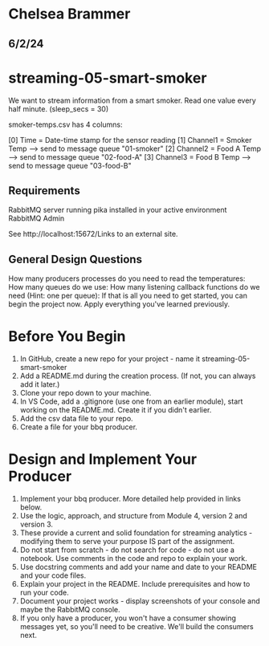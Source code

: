 # Chelsea Brammer
## 6/2/24

# streaming-05-smart-smoker
We want to stream information from a smart smoker. Read one value every half minute. (sleep_secs = 30)

smoker-temps.csv has 4 columns:

[0] Time = Date-time stamp for the sensor reading
[1] Channel1 = Smoker Temp --> send to message queue "01-smoker"
[2] Channel2 = Food A Temp --> send to message queue "02-food-A"
[3] Channel3 = Food B Temp --> send to message queue "03-food-B"

## Requirements

RabbitMQ server running
pika installed in your active environment
RabbitMQ Admin

See http://localhost:15672/Links to an external site.

## General Design Questions

How many producers processes do you need to read the temperatures:
How many queues do we use: 
How many listening callback functions do we need (Hint: one per queue): 
If that is all you need to get started, you can begin the project now. Apply everything you've learned previously. 

# Before You Begin

1. In GitHub, create a new repo for your project - name it streaming-05-smart-smoker
2. Add a README.md during the creation process. (If not, you can always add it later.)
3. Clone your repo down to your machine. 
4. In VS Code, add a .gitignore (use one from an earlier module), start working on the README.md. Create it if you didn't earlier.
5. Add the csv data file to your repo. 
6. Create a file for your bbq producer.

# Design and Implement Your Producer
1. Implement your bbq producer. More detailed help provided in links below. 
2. Use the logic, approach, and structure from Module 4, version 2 and version 3.
3. These provide a current and solid foundation for streaming analytics - modifying them to serve your purpose IS part of the assignment.
4. Do not start from scratch - do not search for code - do not use a notebook.
Use comments in the code and repo to explain your work. 
5. Use docstring comments and add your name and date to your README and your code files. 
6. Explain your project in the README. Include prerequisites and how to run your code. 
7. Document your project works - display screenshots of your console and maybe the RabbitMQ console. 
8. If you only have a producer, you won't have a consumer showing messages yet, so you'll need to be creative. We'll build the consumers next.